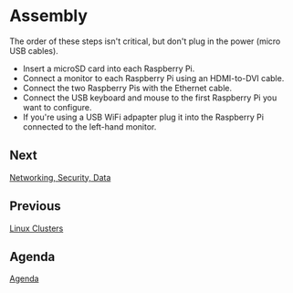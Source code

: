 # Assembly

The order of these steps isn't critical, but don't plug in the power (micro USB cables).

* Insert a microSD card into each Raspberry Pi.
* Connect a monitor to each Raspberry Pi using an HDMI-to-DVI cable.
* Connect the two Raspberry Pis with the Ethernet cable.
* Connect the USB keyboard and mouse to the first Raspberry Pi you want to configure.
* If you're using a USB WiFi adpapter plug it into the Raspberry Pi
connected to the left-hand monitor.

## Next

[Networking, Security, Data](networking.md)

## Previous

[Linux Clusters](clusters.md)

## Agenda

[Agenda](agenda.md)
